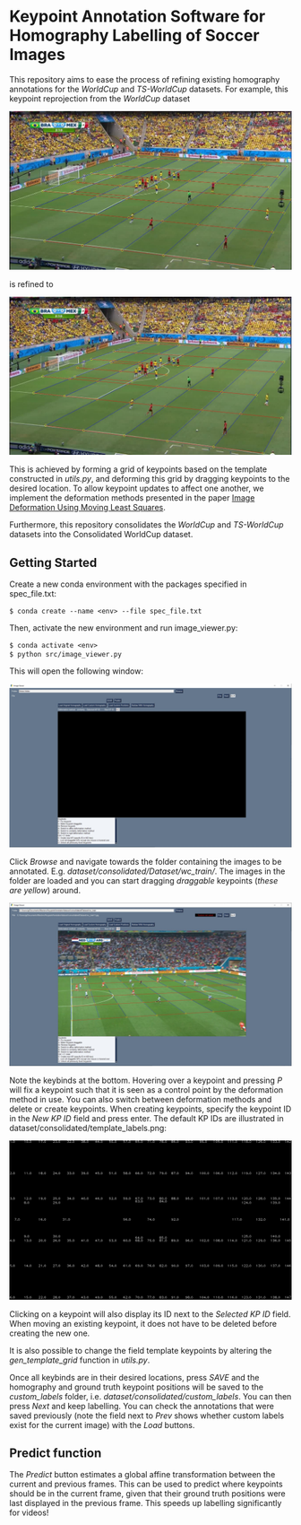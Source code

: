 # Keypoint Annotation Software for Homography Labelling of Soccer Images

This repository aims to ease the process of refining existing homography annotations for the *WorldCup* and *TS-WorldCup* datasets. 
For example, this keypoint reprojection from the *WorldCup* dataset

![bad homography annotation example](images/train26.jpg "Bad homography annotation")

is refined to

![better homography annotation example](images/train26cust.jpg "Better homography annotation")

This is achieved by forming a grid of keypoints based on the template constructed in *utils.py*, and deforming this grid by dragging
keypoints to the desired location. To allow keypoint updates to affect one another, we implement the deformation methods presented in the 
paper [Image Deformation Using Moving Least Squares](https://people.engr.tamu.edu/schaefer/research/mls.pdf).

Furthermore, this repository consolidates the *WorldCup* and *TS-WorldCup* datasets into the Consolidated WorldCup dataset.

## Getting Started

Create a new conda environment with the packages specified in spec_file.txt:

```
$ conda create --name <env> --file spec_file.txt
```

Then, activate the new environment and run image_viewer.py:

```
$ conda activate <env>
$ python src/image_viewer.py
```

This will open the following window:

![screenshot](images/screenshot.jpg "Screenshot")

Click *Browse* and navigate towards the folder containing the images to be annotated. E.g. *dataset/consolidated/Dataset/wc_train/*.
The images in the folder are loaded and you can start dragging *draggable* keypoints (*these are yellow*) around. 

![screenshot2](images/screenshot2.jpg "Screenshot 2")

Note the keybinds at the bottom.
Hovering over a keypoint and pressing *P* will fix a keypoint such that it is seen as a control point by the deformation method in use. You can also
switch between deformation methods and delete or create keypoints. When creating keypoints, specify the keypoint ID in the *New KP ID* field and press enter.
The default KP IDs are illustrated in dataset/consolidated/template_labels.png:

![labels](dataset/consolidated/template_labels.png "Keypoint Labels")

Clicking on a keypoint will also display its ID next to the *Selected KP ID* field.
When moving an existing keypoint, it does not have to be deleted before creating the new one.

It is also possible to change the field template keypoints by altering the *gen_template_grid* function
in *utils.py*.

Once all keybinds are in their desired locations, press *SAVE* and the homography and ground truth keypoint positions will be saved to the *custom_labels* folder,
i.e. *dataset/consolidated/custom_labels*. You can then press *Next* and keep labelling. You can check the annotations that were saved previously (note the field next to *Prev* shows whether
custom labels exist for the current image) with the *Load* buttons.

## Predict function

The *Predict* button estimates a global affine transformation between the current and previous frames. This can be used to predict where 
keypoints should be in the current frame, given that their ground truth positions were last displayed in the previous frame. This speeds up labelling significantly 
for videos!
